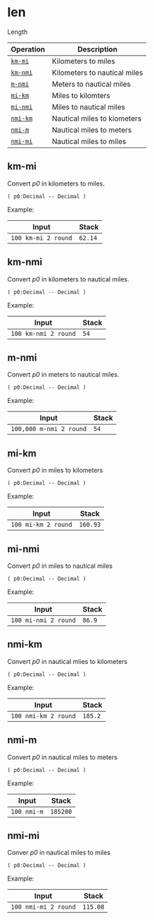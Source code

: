 <!-- Document generated by "gen-doc"; DO NOT EDIT -->
# len

Length

| Operation    | Description
|--------------|---------------
| [`km-mi`](#km-mi) | Kilometers to miles
| [`km-nmi`](#km-nmi) | Kilometers to nautical miles
| [`m-nmi`](#m-nmi) | Meters to nautical miles
| [`mi-km`](#mi-km) | Miles to kilomters
| [`mi-nmi`](#mi-nmi) | Miles to nautical miles
| [`nmi-km`](#nmi-km) | Nautical miles to kiometers
| [`nmi-m`](#nmi-m) | Nautical miles to meters
| [`nmi-mi`](#nmi-mi) | Nautical miles to miles


## km-mi

Convert *p0* in kilometers to miles.

```
( p0:Decimal -- Decimal )
```

Example:

<!-- test: km-mi -->

| Input               | Stack
|---------------------|---------------
| `100 km-mi 2 round` | `62.14`

## km-nmi

Convert *p0* in kilometers to nautical miles.

```
( p0:Decimal -- Decimal )
```

Example:

<!-- test: km-nmi -->

| Input                | Stack
|----------------------|---------------
| `100 km-nmi 2 round` | `54`

## m-nmi

Convert *p0* in meters to nautical miles.

```
( p0:Decimal -- Decimal )
```

Example:

<!-- test: m-nmi -->

| Input                   | Stack
|-------------------------|---------------
| `100,000 m-nmi 2 round` | `54`

## mi-km

Convert *p0* in miles to kilometers

```
( p0:Decimal -- Decimal )
```

Example:

<!-- test: mi-km -->

| Input               | Stack
|---------------------|---------------
| `100 mi-km 2 round` | `160.93`

## mi-nmi

Convert *p0* in miles to nautical miles

```
( p0:Decimal -- Decimal )
```

Example:

<!-- test: mi-nmi -->

| Input                | Stack
|----------------------|---------------
| `100 mi-nmi 2 round` | `86.9`

## nmi-km

Convert *p0* in nautical mlies to kilometers

```
( p0:Decimal -- Decimal )
```

Example:

<!-- test: nmi-km -->

| Input                | Stack
|----------------------|---------------
| `100 nmi-km 2 round` | `185.2`

## nmi-m

Convert *p0* in nautical miles to meters

```
( p0:Decimal -- Decimal )
```

Example:

<!-- test: nmi-m -->

| Input       | Stack
|-------------|---------------
| `100 nmi-m` | `185200`

## nmi-mi

Conver *p0* in nautical miles to miles

```
( p0:Decimal -- Decimal )
```

Example:

<!-- test: nmi-mi -->

| Input                | Stack
|----------------------|---------------
| `100 nmi-mi 2 round` | `115.08`
